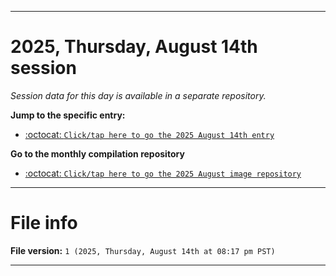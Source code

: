 
***

# 2025, Thursday, August 14th session

_Session data for this day is available in a separate repository._

**Jump to the specific entry:**

- [:octocat: `Click/tap here to go the 2025 August 14th entry`](https://github.com/seanpm2001/SeansLifeArchive_Images_ModernSmurfsVillage_Y2025_V8/tree/SeansLifeArchive_ModernSmurfsVillage_Y2025_V8_Main-dev/2025/08_August/14/)

**Go to the monthly compilation repository**

- [:octocat: `Click/tap here to go the 2025 August image repository`](https://github.com/seanpm2001/SeansLifeArchive_Images_ModernSmurfsVillage_Y2025_V8/)

***

# File info

**File version:** `1 (2025, Thursday, August 14th at 08:17 pm PST)`

***
